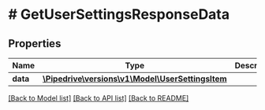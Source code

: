 # # GetUserSettingsResponseData

## Properties

Name | Type | Description | Notes
------------ | ------------- | ------------- | -------------
**data** | [**\Pipedrive\versions\v1\Model\UserSettingsItem**](UserSettingsItem.md) |  | [optional]

[[Back to Model list]](../README.md#documentation-for-models) [[Back to API list]](../README.md#documentation-for-api-endpoints) [[Back to README]](../README.md)
